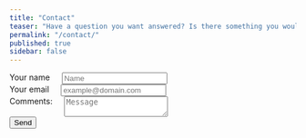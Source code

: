```yaml
---
title: "Contact"
teaser: "Have a question you want answered? Is there something you would like me to write about on the blog? Just use the form below to reach out to me.   If you are asking about a particular blog entry, please share the URL of the entry you are asking about."
permalink: "/contact/"
published: true
sidebar: false
---
```



<form class="form" id="contactform" action="https://formspree.io/digitaldrummerj@gmail.com" method="POST">
    <input class="hidden" type="text" name="_gotcha" style="display:none">
    <input class="hidden" type="hidden" name="_subject" value="Message via {{site.url}}{{site.baseurl}}">
    <input type="hidden" name="_next" value="{{site.url}}{{site.baseurl}}/thankyou/" />
    <input type="hidden" name="_subject" value="{{site.url}}{{site.baseurl}} contact" />
    <div class="row">
        <div class="columns small-12">
                <label class="label" for="name"><span class="label-content">Your name</span></label>
                <input class="input" type="text" name="name" placeholder="Name" required>
        </div>
    </div>
    <div class="row">
        <div class="columns small-12">
                <label class="label" for="_replyto"><span class="label-content">Your email</span></label>
                <input class="input" type="email" name="_replyto" placeholder="example@domain.com" required>
        </div>
    </div>
    <div class="row">
        <div class="columns small-12">
            <label class="label" for="message"><span class="label-content">Comments:</span></label>
            <textarea class="input" name="message" placeholder="Message" required></textarea>
        </div>
    </div>
    <div class="row">
    <div class="columns small-12">
            <input class="button submit" type="submit" value="Send">
        </div>
    </div>
</form>
